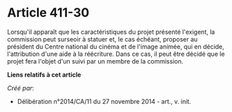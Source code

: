 # Article 411-30

Lorsqu'il apparaît que les caractéristiques du projet présenté l'exigent, la commission peut surseoir à statuer et, le cas
échéant, proposer au président du Centre national du cinéma et de l'image animée, qui en décide, l'attribution d'une aide à
la réécriture. Dans ce cas, il peut être décidé que le projet fera l'objet d'un suivi par un membre de la commission.

**Liens relatifs à cet article**

_Créé par_:

  - Délibération n°2014/CA/11 du 27 novembre 2014 - art., v. init.
